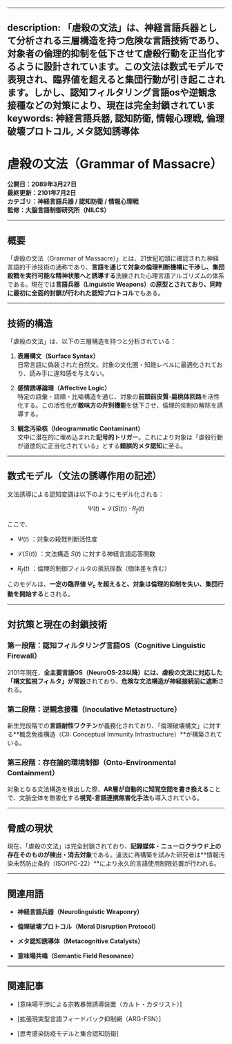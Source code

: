 ----------
description: 「虐殺の文法」は、神経言語兵器として分析される三層構造を持つ危険な言語技術であり、対象者の倫理的抑制を低下させて虐殺行動を正当化するように設計されています。この文法は数式モデルで表現され、臨界値を超えると集団行動が引き起こされます。しかし、認知フィルタリング言語osや逆観念接種などの対策により、現在は完全封鎖されていま
keywords: 神経言語兵器, 認知防衛, 情報心理戦, 倫理破壊プロトコル, メタ認知誘導体
----------


虐殺の文法（Grammar of Massacre）
==========================
**公開日：2089年3月27日**  
**最終更新：2101年7月2日**  
**カテゴリ：神経言語兵器 / 認知防衛 / 情報心理戦**  
**監修：大脳言語制御研究所（NILCS）**

* * *

概要
--

「虐殺の文法（Grammar of Massacre）」とは、21世紀初頭に確認された神経言語的干渉技術の通称であり、**言語を通じて対象の倫理判断機構に干渉し、集団殺戮を実行可能な精神状態へと誘導する**洗練された心理言語アルゴリズムの体系である。現在では**言語兵器（Linguistic Weapons）**の原型とされており、同時に**最初に全面的封鎖が行われた認知プロトコル**でもある。

* * *

技術的構造
-----

「虐殺の文法」は、以下の三層構造を持つと分析されている：

1.  **表層構文（Surface Syntax）**  
    日常言語に偽装された自然文。対象の文化圏・知能レベルに最適化されており、読み手に違和感を与えない。
    
2.  **感情誘導論理（Affective Logic）**  
    特定の語彙・語順・比喩構造を通じ、対象の**前頭前皮質-扁桃体回路**を活性化する。この活性化が**敵味方の弁別機能**を低下させ、倫理的抑制の解除を誘導する。
    
3.  **観念汚染核（Ideogrammatic Contaminant）**  
    文中に潜在的に埋め込まれた**記号的トリガー**。これにより対象は「虐殺行動が道徳的に正当化されている」とする**錯誤的メタ認知**に至る。
    

* * *

数式モデル（文法の誘導作用の記述）
-----------------

文法誘導による認知変調は以下のようにモデル化される：

$$
\Psi(t) = \mathcal{L}(S(t)) \cdot R_f(t)
$$

ここで、

*    $\Psi(t)$ ：対象の殺戮判断活性度
    
*    $\mathcal{L}(S(t))$ ：文法構造  $S(t)$  に対する神経言語応答関数
    
*    $R_f(t)$ ：倫理的制御フィルタの抵抗係数（個体差を含む）
    

このモデルは、**一定の臨界値  $\Psi_c$  を超えると、対象は倫理的抑制を失い、集団行動を開始する**とされる。

* * *

対抗策と現在の封鎖技術
-----------

### 第一段階：認知フィルタリング言語OS（Cognitive Linguistic Firewall）

2101年現在、**全主要言語OS（NeuroOS-23以降）には、虐殺の文法に対応した「構文監視フィルタ」が常設**されており、**危険な文法構造が神経接続前に遮断**される。

### 第二段階：逆観念接種（Inoculative Metastructure）

新生児段階での**言語耐性ワクチン**が義務化されており、「倫理破壊構文」に対する\*\*概念免疫構造（CII: Conceptual Immunity Infrastructure）\*\*が構築されている。

### 第三段階：存在論的環境制御（Onto-Environmental Containment）

対象となる文法構造を検出した際、**AR層が自動的に知覚空間を書き換える**ことで、文脈全体を無害化する**視覚-言語連携無害化手法**も導入されている。

* * *

脅威の現状
-----

現在、「虐殺の文法」は完全封鎖されており、**記録媒体・ニューロクラウド上の存在そのものが検出・消去対象**である。違法に再構築を試みた研究者は\*\*情報汚染未然防止条約（ISO/IPC-22）\*\*により永久的言語使用制限処置が行われる。

* * *

関連用語
----

*   **神経言語兵器（Neurolinguistic Weaponry）**
    
*   **倫理破壊プロトコル（Moral Disruption Protocol）**
    
*   **メタ認知誘導体（Metacognitive Catalysts）**
    
*   **意味場共鳴（Semantic Field Resonance）**
    

* * *

関連記事
----

*   \[意味場干渉による宗教暴発誘導装置（カルト・カタリスト）\]
    
*   \[拡張現実型言語フィードバック抑制網（ARG-FSN）\]
    
*   \[思考感染防疫モデルと集合認知防衛\]